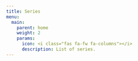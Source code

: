 ```yaml
---
title: Series
menu:
  main:
    parent: home
    weight: 2
    params:
      icon: <i class="fas fa-fw fa-columns"></i>
      description: List of series.
---
```

